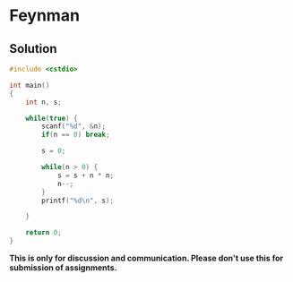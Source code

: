 # Feynman

## Solution

```c++
#include <cstdio>

int main()
{
    int n, s;

    while(true) {
        scanf("%d", &n);
        if(n == 0) break;

        s = 0;

        while(n > 0) {
            s = s + n * n;
            n--;
        }
        printf("%d\n", s);

    }

    return 0;
}

```


**This is only for discussion and communication. Please don't use this for submission of assignments.**